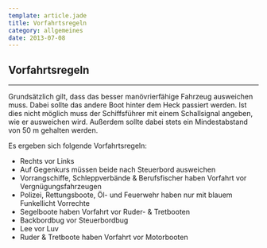 ```yaml
---
template: article.jade
title: Vorfahrtsregeln
category: allgemeines
date: 2013-07-08
---
```


## Vorfahrtsregeln

---

Grundsätzlich gilt, dass das besser manövrierfähige Fahrzeug ausweichen muss.
Dabei sollte das andere Boot hinter dem Heck passiert werden.
Ist dies nicht möglich muss der Schiffsführer mit einem Schallsignal angeben, wie er ausweichen wird.
Außerdem sollte dabei stets ein Mindestabstand von 50 m gehalten werden.

Es ergeben sich folgende Vorfahrtsregeln:

-   Rechts vor Links
-   Auf Gegenkurs müssen beide nach Steuerbord ausweichen
-   Vorrangschiffe, Schleppverbände & Berufsfischer haben Vorfahrt vor Vergnügungsfahrzeugen
-   Polizei, Rettungsboote, Öl- und Feuerwehr haben nur mit blauem Funkellicht Vorrechte
-   Segelboote haben Vorfahrt vor Ruder- & Tretbooten
-   Backbordbug vor Steuerbordbug
-   Lee vor Luv
-   Ruder & Tretboote haben Vorfahrt vor Motorbooten
